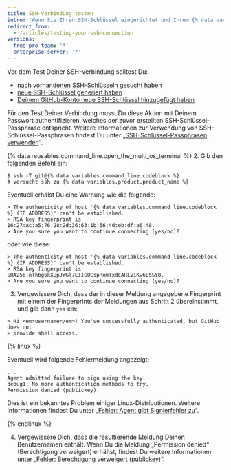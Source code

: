 ```yaml
---
title: SSH-Verbindung testen
intro: 'Wenn Sie Ihren SSH-Schlüssel eingerichtet und Ihrem {% data variables.product.product_name %}-Konto hinzugefügt haben, können Sie die Verbindung testen.'
redirect_from:
  - /articles/testing-your-ssh-connection
versions:
  free-pro-team: '*'
  enterprise-server: '*'
---
```


Vor dem Test Deiner SSH-Verbindung solltest Du:
- [nach vorhandenen SSH-Schlüsseln gesucht haben](/articles/checking-for-existing-ssh-keys)
- [neue SSH-Schlüssel generiert haben](/articles/generating-a-new-ssh-key-and-adding-it-to-the-ssh-agent)
- [Deinem GitHub-Konto neue SSH-Schlüssel hinzugefügt haben](/articles/adding-a-new-ssh-key-to-your-github-account)

Für den Test Deiner Verbindung musst Du diese Aktion mit Deinem Passwort authentifizieren, welches der zuvor erstellten SSH-Schlüssel-Passphrase entspricht. Weitere Informationen zur Verwendung von SSH-Schlüssel-Passphrasen findest Du unter „[SSH-Schlüssel-Passphrasen verwenden](/articles/working-with-ssh-key-passphrases)“.

{% data reusables.command_line.open_the_multi_os_terminal %}
2. Gib den folgenden Befehl ein:
  ```shell
  $ ssh -T git@{% data variables.command_line.codeblock %}
  # versucht ssh zu {% data variables.product.product_name %}
  ```

  Eventuell erhälst Du eine Warnung wie die folgende:

  ```shell
  > The authenticity of host '{% data variables.command_line.codeblock %} (IP ADDRESS)' can't be established.
  > RSA key fingerprint is 16:27:ac:a5:76:28:2d:36:63:1b:56:4d:eb:df:a6:48.
  > Are you sure you want to continue connecting (yes/no)?
  ```

  oder wie diese:

  ```shell
  > The authenticity of host '{% data variables.command_line.codeblock %} (IP ADDRESS)' can't be established.
  > RSA key fingerprint is SHA256:nThbg6kXUpJWGl7E1IGOCspRomTxdCARLviKw6E5SY8.
  > Are you sure you want to continue connecting (yes/no)?
  ```

3. Vergewissere Dich, dass der in dieser Meldung angegebene Fingerprint mit einem der Fingerprints der Meldungen aus Schritt 2 übereinstimmt, und gib dann `yes` ein:
  ```shell
  > Hi <em>username</em>! You've successfully authenticated, but GitHub does not
  > provide shell access.
  ```

  {% linux %}

  Eventuell wird folgende Fehlermeldung angezeigt:
  ```shell
  ...
  Agent admitted failure to sign using the key.
  debug1: No more authentication methods to try.
  Permission denied (publickey).
  ```

  Dies ist ein bekanntes Problem einiger Linux-Distributionen. Weitere Informationen findest Du unter „[Fehler: Agent gibt Signierfehler zu](/articles/error-agent-admitted-failure-to-sign)“.

  {% endlinux %}

4. Vergewissere Dich, dass die resultierende Meldung Deinen Benutzernamen enthält. Wenn Du die Meldung „Permission denied“ (Berechtigung verweigert) erhältst, findest Du weitere Informationen unter „[Fehler: Berechtigung verweigert (publickey)](/articles/error-permission-denied-publickey)“.
